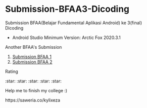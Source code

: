 # Submission-BFAA3-Dicoding
Submission BFAA(Belajar Fundamental Aplikasi Android) ke 3(final) Dicoding 

<ul>
  <li>Android Studio Minimum Version: Arctic Fox 2020.3.1</li>
</ul>
<p>Another BFAA's Submission</p>
<ol>
  <li><a href="https://github.com/KylixEza/Submission-BFAA1-Dicoding">Submission BFAA 1</a></li>
  <li><a href="https://github.com/KylixEza/Submission-BFAA2-Dicoding">Submission BFAA 2</a></li>
</ol>

<p>Rating</p>
<p>:star: :star: :star: :star: :star:</p>

<p>Help me to finish my college :)</p>
https://saweria.co/kylixeza
